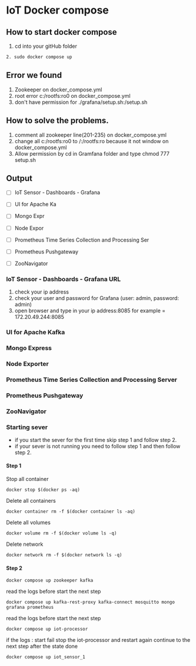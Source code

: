 # IoT Docker compose


## How to start docker compose
1. cd into your gitHub folder
```bash
2. sudo docker compose up
```

## Error we found 
1. Zookeeper on docker_compose.yml 
2. root error c:/rootfs:ro0 on docker_compose.yml  
3. don't have permission for ./grafana/setup.sh:/setup.sh 

## How to solve the problems.
1. comment all zookeeper line(201-235) on docker_compose.yml
2. change all c:/rootfs:ro0 to /:/rootfs:ro because it not window on docker_compose.yml
3. Allow permission by cd in Gramfana folder and type chmod 777 setup.sh

## Output

- [ ] IoT Sensor - Dashboards - Grafana 
- [ ] UI for Apache Ka
- [ ] Mongo Expr
- [ ] Node Expor
- [ ] Prometheus Time Series Collection and Processing Ser
- [ ] Prometheus Pushgateway
- [ ] ZooNavigator


### IoT Sensor - Dashboards - Grafana URL
1. check your ip address
2. check your user and password for Grafana (user: admin, password: admin)
3. open browser and type in your ip address:8085 for example = 172.20.49.244:8085

### UI for Apache Kafka

### Mongo Express

### Node Exporter

### Prometheus Time Series Collection and Processing Server

### Prometheus Pushgateway

### ZooNavigator

### Starting sever
- if you start the sever for the first time skip step 1 and follow step 2.
- if your sever is not running you need to follow step 1 and then follow step 2.

#### Step 1
Stop all container
```
docker stop $(docker ps -aq)
```

Delete all containers
```
docker container rm -f $(docker container ls -aq)
```

Delete all volumes
```
docker volume rm -f $(docker volume ls -q)
```

Delete network
```
docker network rm -f $(docker network ls -q)
```
#### Step 2
```
docker compose up zookeeper kafka
```
read the logs before start the next step
```
docker compose up kafka-rest-proxy kafka-connect mosquitto mongo grafana prometheus
```
read the logs before start the next step
```
docker compose up iot-processor
```
if the logs : start fail stop the iot-processor and restart again
continue to the next step after the state done
```
docker compose up iot_sensor_1
```